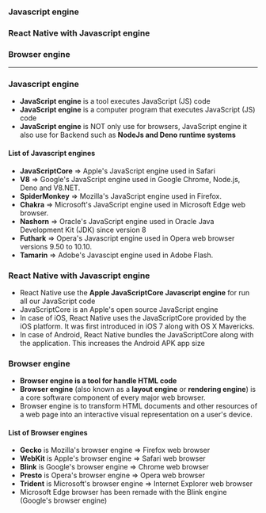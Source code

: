 ### Javascript engine
### React Native with Javascript engine
### Browser engine

--------------------------

### Javascript engine

* **JavaScript engine** is a tool executes JavaScript (JS) code 
* **JavaScript engine** is a computer program that executes JavaScript (JS) code
* **JavaScript engine** is NOT only use for browsers, JavaScript engine it also use for Backend such as **NodeJs and Deno runtime systems**

#### List of Javascript engines

* **JavaScriptCore** => Apple's JavaScript engine used in Safari
* **V8** => Google's JavaScript engine used in Google Chrome, Node.js, Deno and V8.NET.
* **SpiderMonkey** => Mozilla's JavaScript engine used in Firefox.
* **Chakra** => Microsoft's JavaScript engine used in Microsoft Edge web browser.
* **Nashorn** => Oracle's JavaScript engine used in Oracle Java Development Kit (JDK) since version 8
* **Futhark** => Opera's Javascript engine used in Opera web browser versions 9.50 to 10.10.
* **Tamarin** => Adobe's Javascipt engine used in Adobe Flash.

### React Native with Javascript engine

* React Native use the **Apple JavaScriptCore Javascript engine** for run all our JavaScript code 
* JavaScriptCore is an Apple's open source JavaScript engine
* In case of iOS, React Native uses the JavaScriptCore provided by the iOS platform. It was first introduced in iOS 7 along with OS X Mavericks.
* In case of Android, React Native bundles the JavaScriptCore along with the application. This increases the Android APK app size


### Browser engine

* **Browser engine is a tool for handle HTML code**
* **Browser engine** (also known as a **layout engine** or **rendering engine**) is a core software component of every major web browser. 
* Browser engine is to transform HTML documents and other resources of a web page into an interactive visual representation on a user's device. 

#### List of Browser engines

* **Gecko** is Mozilla's browser engine => Firefox web browser
* **WebKit** is Apple's browser engine => Safari web browser
* **Blink** is Google's browser engine => Chrome web browser
* **Presto** is Opera's browser engine => Opera web browser
* **Trident** is Microsoft's browser engine => Internet Explorer web browser 
* Microsoft Edge browser has been remade with the Blink engine (Google's browser engine)

